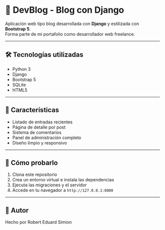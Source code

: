 # 📝 DevBlog - Blog con Django

Aplicación web tipo blog desarrollada con **Django** y estilizada con **Bootstrap 5**.  
Forma parte de mi portafolio como desarrollador web freelance.

---

## 🛠 Tecnologías utilizadas

- Python 3
- Django
- Bootstrap 5
- SQLite
- HTML5

---

## 📱 Características

- Listado de entradas recientes
- Página de detalle por post
- Sistema de comentarios
- Panel de administración completo
- Diseño limpio y responsivo

---

## 🔧 Cómo probarlo

1. Clona este repositorio
2. Crea un entorno virtual e instala las dependencias
3. Ejecuta las migraciones y el servidor
4. Accede en tu navegador a `http://127.0.0.1:8000`

---

## 🎨 Autor

Hecho por Robert Eduard Simion
